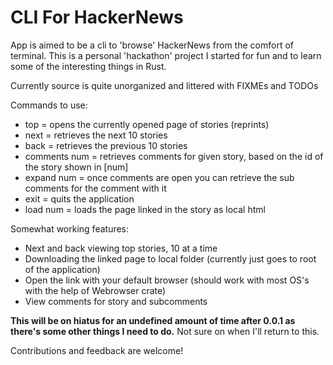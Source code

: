 # CLI For HackerNews

App is aimed to be a cli to 'browse' HackerNews from the comfort of terminal. This is a personal 'hackathon' project I started for fun and to learn some of the interesting things in Rust. 

Currently source is quite unorganized and littered with FIXMEs and TODOs

Commands to use:
- top = opens the currently opened page of stories (reprints)
- next = retrieves the next 10 stories
- back = retrieves the previous 10 stories
- comments num = retrieves comments for given story, based on the id of the story shown in [num]
- expand num = once comments are open you can retrieve the sub comments for the comment with it 
- exit = quits the application
- load num = loads the page linked in the story as local html

Somewhat working features:
- Next and back viewing top stories, 10 at a time
- Downloading the linked page to local folder (currently just goes to root of the application)
- Open the link with your default browser (should work with most OS's with the help of Webrowser crate)
- View comments for story and subcomments

**This will be on hiatus for an undefined amount of time after 0.0.1 as there's some other things I need to do.** Not sure on when I'll return to this.

Contributions and feedback are welcome!
